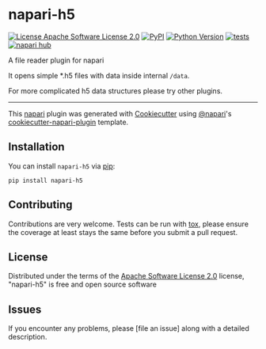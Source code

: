 # napari-h5

[![License Apache Software License 2.0](https://img.shields.io/pypi/l/napari-h5.svg?color=green)](https://github.com/rosalindfranklininstitute/napari-h5/raw/main/LICENSE)
[![PyPI](https://img.shields.io/pypi/v/napari-h5.svg?color=green)](https://pypi.org/project/napari-h5)
[![Python Version](https://img.shields.io/pypi/pyversions/napari-h5.svg?color=green)](https://python.org)
[![tests](https://github.com/rosalindfranklininstitute/napari-h5/workflows/tests/badge.svg)](https://github.com/rosalindfranklininstitute/napari-h5/actions)
[![napari hub](https://img.shields.io/endpoint?url=https://api.napari-hub.org/shields/napari-h5)](https://napari-hub.org/plugins/napari-h5)

A file reader plugin for napari


It opens simple *.h5 files with data inside internal `/data`.

For more complicated h5 data structures please try other plugins.

----------------------------------

This [napari] plugin was generated with [Cookiecutter] using [@napari]'s [cookiecutter-napari-plugin] template.

<!--
Don't miss the full getting started guide to set up your new package:
https://github.com/napari/cookiecutter-napari-plugin#getting-started

and review the napari docs for plugin developers:
https://napari.org/stable/plugins/index.html
-->

## Installation

You can install `napari-h5` via [pip]:

    pip install napari-h5




## Contributing

Contributions are very welcome. Tests can be run with [tox], please ensure
the coverage at least stays the same before you submit a pull request.

## License

Distributed under the terms of the [Apache Software License 2.0] license,
"napari-h5" is free and open source software

## Issues

If you encounter any problems, please [file an issue] along with a detailed description.

[napari]: https://github.com/napari/napari
[Cookiecutter]: https://github.com/audreyr/cookiecutter
[@napari]: https://github.com/napari
[MIT]: http://opensource.org/licenses/MIT
[BSD-3]: http://opensource.org/licenses/BSD-3-Clause
[GNU GPL v3.0]: http://www.gnu.org/licenses/gpl-3.0.txt
[GNU LGPL v3.0]: http://www.gnu.org/licenses/lgpl-3.0.txt
[Apache Software License 2.0]: http://www.apache.org/licenses/LICENSE-2.0
[Mozilla Public License 2.0]: https://www.mozilla.org/media/MPL/2.0/index.txt
[cookiecutter-napari-plugin]: https://github.com/napari/cookiecutter-napari-plugin

[napari]: https://github.com/napari/napari
[tox]: https://tox.readthedocs.io/en/latest/
[pip]: https://pypi.org/project/pip/
[PyPI]: https://pypi.org/
